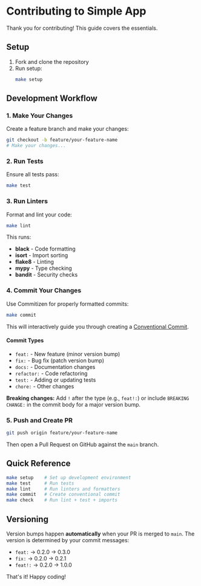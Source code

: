 # Contributing to Simple App

Thank you for contributing! This guide covers the essentials.

## Setup

1. Fork and clone the repository
2. Run setup:
   ```bash
   make setup
   ```

## Development Workflow

### 1. Make Your Changes

Create a feature branch and make your changes:
```bash
git checkout -b feature/your-feature-name
# Make your changes...
```

### 2. Run Tests

Ensure all tests pass:
```bash
make test
```

### 3. Run Linters

Format and lint your code:
```bash
make lint
```

This runs:
- **black** - Code formatting
- **isort** - Import sorting
- **flake8** - Linting
- **mypy** - Type checking
- **bandit** - Security checks

### 4. Commit Your Changes

Use Commitizen for properly formatted commits:
```bash
make commit
```

This will interactively guide you through creating a [Conventional Commit](https://www.conventionalcommits.org/).

#### Commit Types

- `feat:` - New feature (minor version bump)
- `fix:` - Bug fix (patch version bump)
- `docs:` - Documentation changes
- `refactor:` - Code refactoring
- `test:` - Adding or updating tests
- `chore:` - Other changes

**Breaking changes:** Add `!` after the type (e.g., `feat!:`) or include `BREAKING CHANGE:` in the commit body for a major version bump.

### 5. Push and Create PR

```bash
git push origin feature/your-feature-name
```

Then open a Pull Request on GitHub against the `main` branch.

## Quick Reference

```bash
make setup    # Set up development environment
make test     # Run tests
make lint     # Run linters and formatters
make commit   # Create conventional commit
make check    # Run lint + test + imports
```

## Versioning

Version bumps happen **automatically** when your PR is merged to `main`. The version is determined by your commit messages:
- `feat:` → 0.2.0 → 0.3.0
- `fix:` → 0.2.0 → 0.2.1
- `feat!:` → 0.2.0 → 1.0.0

That's it! Happy coding!
